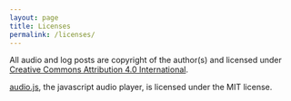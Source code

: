 ```yaml
---
layout: page
title: Licenses
permalink: /licenses/
---
```


All audio and log posts are copyright of the author(s) and licensed under <a href="http://creativecommons.org/licenses/by/4.0/">Creative Commons Attribution 4.0 International</a>.

<a href="http://kolber.github.io/audiojs/">audio.js<a/>, the javascript audio player, is licensed under the MIT license.
